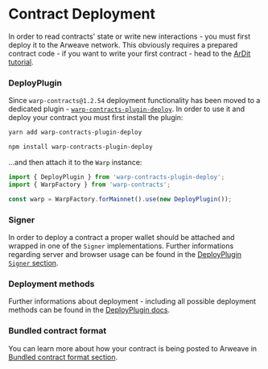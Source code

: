 # Contract Deployment

In order to read contracts' state or write new interactions - you must first deploy it to the Arweave network.
This obviously requires a prepared contract code - if you want to write your first contract - head to the [ArDit tutorial](/tutorials/ardit/introduction/intro).

### DeployPlugin

Since `warp-contracts@1.2.54` deployment functionality has been moved to a dedicated plugin - [`warp-contracts-plugin-deploy`](https://www.npmjs.com/package/warp-contracts-plugin-deploy). In order to use it and deploy your contract you must first install the plugin:

```sh
yarn add warp-contracts-plugin-deploy

npm install warp-contracts-plugin-deploy
```

...and then attach it to the `Warp` instance:

```ts
import { DeployPlugin } from 'warp-contracts-plugin-deploy';
import { WarpFactory } from 'warp-contracts';

const warp = WarpFactory.forMainnet().use(new DeployPlugin());
```

### Signer

In order to deploy a contract a proper wallet should be attached and wrapped in one of the `Signer` implementations. Further informations regarding server and browser usage can be found in the [DeployPlugin `Signer` section](../advanced/plugins/deployment.md#signer).

### Deployment methods

Further informations about deployment - including all possible deployment methods can be found in the [DeployPlugin docs](../advanced/plugins/deployment.md).

### Bundled contract format

You can learn more about how your contract is being posted to Arweave in [Bundled contract format section](/docs/sdk/advanced/bundled-contract).
